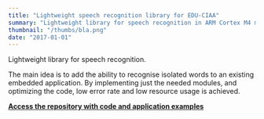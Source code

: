 ```yaml
---
title: "Lightweight speech recognition library for EDU-CIAA"
summary: "Lightweight library for speech recognition in ARM Cortex M4 microcontrollers. It extracts MFCC coefficients and recognises words using Viterbi algorithm, and Hidden Markov Chains (HMM), first-order, using gaussian mixture probabilities."
thumbnail: "/thumbs/bla.png"
date: "2017-01-01"
---
```


Lightweight library for speech recognition.

The main idea is to add the ability to recognise isolated words to an existing embedded application. By implementing just the needed modules, and optimizing the code, low error rate and low resource usage is achieved.

**[Access the repository with code and application examples](https://github.com/gzalo/bla)**

